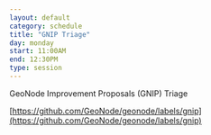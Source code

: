 ```yaml
---
layout: default
category: schedule
title: "GNIP Triage"
day: monday
start: 11:00AM
end: 12:30PM
type: session
---
```


GeoNode Improvement Proposals (GNIP) Triage

[https://github.com/GeoNode/geonode/labels/gnip](https://github.com/GeoNode/geonode/labels/gnip)
